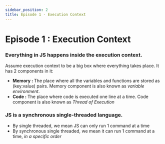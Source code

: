 ```yaml
---
sidebar_position: 2
title: Episode 1 - Execution Context
---
```

# Episode 1 : Execution Context

### Everything in JS happens inside the execution context. 

Assume execution context to be a big box where everything takes place. It has 2 components in it:
- <strong>Memory : </strong>The place where all the variables and functions are stored as (key:value) pairs. Memory component is also known as <em>variable environment</em>.
- <strong>Code : </strong>The place where code is executed one line at a time. Code component is also known as <em>Thread of Execution</em>

### JS is a synchronous single-threaded language. 
- By single threaded, we mean JS can only run 1 command at a time
- By synchronous single threaded, we mean it can run 1 command at a time, <em>in a specific order</em>
